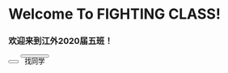 # Welcome To FIGHTING CLASS!
### 欢迎来到江外2020届五班！
<input name="text" id="1" type="text" style="width:20;height:5"/>
<button onclick="a()" style="height:5">找同学</button>
<script>
function a(){
q=getElementbyId("1").value
  alert(q)
}
